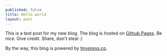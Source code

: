 ```yaml
---
published: false
title: Hello world
layout: post
---
```

This is a test post for my new blog. The blog is hosted on [Github Pages](http://pages.github.com/). Be nice. Give credit. Share, don't steal :)

By the way, this blog is powered by [tinypress.co](https://tinypress.co).

